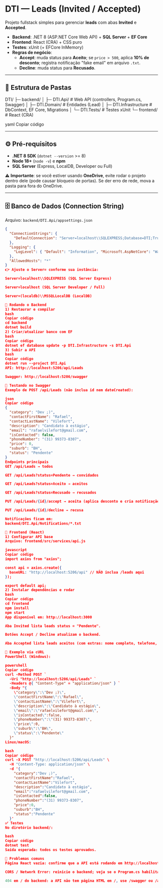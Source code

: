 # DTI — Leads (Invited / Accepted)

Projeto fullstack simples para gerenciar **leads** com abas **Invited** e **Accepted**.

- **Backend**: .NET 8 (ASP.NET Core Web API) + **SQL Server** + **EF Core**
- **Frontend**: React (CRA) + CSS puro
- **Testes**: xUnit (+ EFCore InMemory)
- **Regras de negócio**:
  - **Accept**: muda status para **Aceito**; se `price > 500`, aplica **10% de desconto**; registra notificação "fake email" em arquivo `.txt`.
  - **Decline**: muda status para **Recusado**.

---

## 📂 Estrutura de Pastas

DTI/
├─ backend/
│ ├─ DTI.Api/ # Web API (controllers, Program.cs, Swagger)
│ ├─ DTI.Domain/ # Entidades (Lead)
│ ├─ DTI.Infrastructure # DbContext, EF Core, Migrations
│ └─ DTI.Tests/ # Testes xUnit
└─ frontend/ # React (CRA)

yaml
Copiar código

---

## ⚙️ Pré-requisitos

- **.NET 8 SDK** (`dotnet --version` >= 8)
- **Node 18+** (`node -v`) e **npm**
- **SQL Server** (Express, LocalDB, Developer ou Full)

⚠️ **Importante**: se você estiver usando **OneDrive**, evite rodar o projeto dentro dele (pode causar bloqueio de portas). Se der erro de rede, mova a pasta para fora do OneDrive.

---

## 🗄️ Banco de Dados (Connection String)

Arquivo: `backend/DTI.Api/appsettings.json`

```json
{
  "ConnectionStrings": {
    "DefaultConnection": "Server=localhost\\SQLEXPRESS;Database=DTI;Trusted_Connection=True;TrustServerCertificate=True;"
  },
  "Logging": {
    "LogLevel": { "Default": "Information", "Microsoft.AspNetCore": "Warning" }
  },
  "AllowedHosts": "*"
}
👉 Ajuste o Server= conforme sua instância:

Server=localhost\\SQLEXPRESS (SQL Server Express)

Server=localhost (SQL Server Developer / Full)

Server=(localdb)\\MSSQLLocalDB (LocalDB)

🚀 Rodando o Backend
1) Restaurar e compilar
bash
Copiar código
cd backend
dotnet build
2) Criar/atualizar banco com EF
bash
Copiar código
dotnet ef database update -p DTI.Infrastructure -s DTI.Api
3) Subir a API
bash
Copiar código
dotnet run --project DTI.Api
API: http://localhost:5206/api/Leads

Swagger: http://localhost:5206/swagger

🧪 Testando no Swagger
Exemplo de POST /api/Leads (não inclua id nem dateCreated):

json
Copiar código
{
  "category": "Dev ;)",
  "contactFirstName": "Rafael",
  "contactLastName": "Vilefort",
  "description": "Candidato à estágio",
  "email": "rafaelvilefort@gmail.com",
  "isContacted": false,
  "phoneNumber": "(31) 99373-8307",
  "price": 0,
  "suburb": "BH",
  "status": "Pendente"
}
Endpoints principais
GET /api/Leads → todos

GET /api/Leads?status=Pendente → convidados

GET /api/Leads?status=Aceito → aceitos

GET /api/Leads?status=Recusado → recusados

PUT /api/Leads/{id}/accept → aceita (aplica desconto e cria notificação .txt)

PUT /api/Leads/{id}/decline → recusa

Notificações ficam em:
backend/DTI.Api/Notifications/*.txt

🎨 Frontend (React)
1) Configurar API base
Arquivo: frontend/src/services/api.js

javascript
Copiar código
import axios from "axios";

const api = axios.create({
  baseURL: "http://localhost:5206/api" // NÃO inclua /leads aqui
});

export default api;
2) Instalar dependências e rodar
bash
Copiar código
cd frontend
npm install
npm start
App disponível em: http://localhost:3000

Aba Invited lista leads status = "Pendente".

Botões Accept / Decline atualizam o backend.

Aba Accepted lista leads aceitos (com extras: nome completo, telefone, email).

🔧 Exemplo via cURL
PowerShell (Windows):

powershell
Copiar código
curl -Method POST `
  -Uri "http://localhost:5206/api/Leads" `
  -Headers @{ "Content-Type" = "application/json" } `
  -Body "{
    \"category\":\"Dev ;)\",
    \"contactFirstName\":\"Rafael\",
    \"contactLastName\":\"Vilefort\",
    \"description\":\"Candidato à estágio\",
    \"email\":\"rafaelvilefort@gmail.com\",
    \"isContacted\":false,
    \"phoneNumber\":\"(31) 99373-8307\",
    \"price\":0,
    \"suburb\":\"BH\",
    \"status\":\"Pendente\"
  }"
Linux/macOS:

bash
Copiar código
curl -X POST "http://localhost:5206/api/Leads" \
  -H "Content-Type: application/json" \
  -d '{
    "category":"Dev ;)",
    "contactFirstName":"Rafael",
    "contactLastName":"Vilefort",
    "description":"Candidato à estágio",
    "email":"rafaelvilefort@gmail.com",
    "isContacted":false,
    "phoneNumber":"(31) 99373-8307",
    "price":0,
    "suburb":"BH",
    "status":"Pendente"
  }'
✅ Testes
No diretório backend/:

bash
Copiar código
dotnet test
Saída esperada: todos os testes aprovados.

🐛 Problemas comuns
Página React vazia: confirme que a API está rodando em http://localhost:5206 e que frontend/src/services/api.js tem baseURL: "http://localhost:5206/api".

CORS / Network Error: reinicie o backend; veja se o Program.cs habilita CORS.

404 em / do backend: a API não tem página HTML em /, use /swagger ou /api/Leads.
